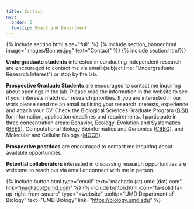 ```yaml
---
title: Contact
nav:
  order: 5
  tooltip: Email and Department
---
```


{% include section.html size="full" %}
{% include section_banner.html image="images/Banner.jpg" text="Contact" %}
{% include section.html%}

**Undergraduate students** interested in conducting independent research are encouraged to contact me via email (subject line: “Undergraduate Research Interest”) or stop by the lab.

**Prospective Graduate Students** are encouraged to contact me inquiring about openings in the lab. Please read the information in the website to see if your interests match our research priorities. If you are interested in our work please send me an email outlining your research interests, experience and attach your CV. Check the Biological Sciences Graduate Program ([BISI](https://www.bisi.umd.edu)) for information, application deadlines and requirements. I participate in three concentration areas: Behavior, Ecology, Evolution and Systematics ([BEES](https://www.bisi.umd.edu/bees-1)), Computational Biology Bioinformatics and Genomics ([CBBG](https://www.bisi.umd.edu/cbbg-1)), and Molecular and Cellular Biology ([MOCB](https://www.bisi.umd.edu/mocb-1)).

**Prospective postdocs** are encouraged to contact me inquiring about available opportunities.

**Potential collaborators** interested in discussing research opportunities are welcome to reach out via email or connect with me in person.

{%
  include button.html
  type="email"
  text="machado (at) umd (dot) com"
  link="machado@umd.com"
%}
{%
  include button.html
  icon="fa-solid fa-up-right-from-square"
  type="=website"
  tooltip="UMD Department of Biology"
  text="UMD Biology"
  link="https://biology.umd.edu"
%}